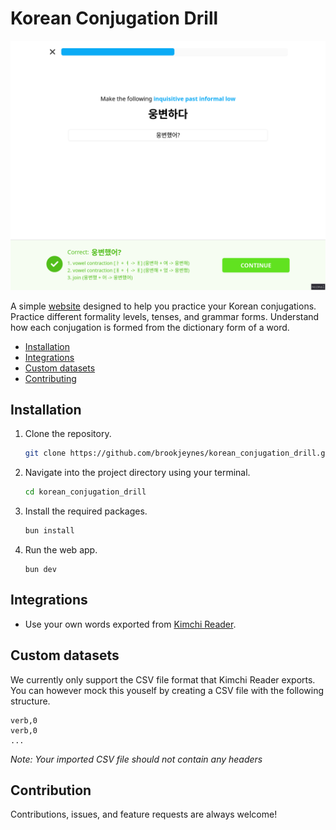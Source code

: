 # Korean Conjugation Drill

![Korean conjugation drill preview](./assets/preview.png)

A simple [website]() designed to help you practice your Korean conjugations. 
Practice different formality levels, tenses, and grammar forms. Understand how 
each conjugation is formed from the dictionary form of a word.

- [Installation](#installation)
- [Integrations](#integrations)
- [Custom datasets](#custom-datasets)
- [Contributing](#contributing)

## Installation
1. Clone the repository.
    ```bash
    git clone https://github.com/brookjeynes/korean_conjugation_drill.git
    ```
2. Navigate into the project directory using your terminal.
    ```bash
    cd korean_conjugation_drill
    ```
3. Install the required packages.
    ```bash
    bun install
    ```
4. Run the web app.
    ```
    bun dev
    ```

## Integrations
- Use your own words exported from [Kimchi Reader](https://kimchi-reader.app/).

## Custom datasets
We currently only support the CSV file format that Kimchi Reader exports. You 
can however mock this youself by creating a CSV file with the following structure.

```
verb,0
verb,0
...
```

_Note: Your imported CSV file should not contain any headers_

## Contribution
Contributions, issues, and feature requests are always welcome!
